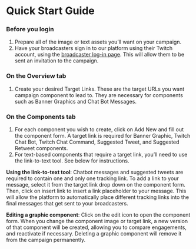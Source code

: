 # Quick Start Guide

### Before you login
1. Prepare all of the image or text assets you’ll want on your campaign.
2. Have your broadcasters sign in to our platform using their Twitch account, using the [broadcaster log-in page](my.adv.gg/login). This will allow them to be sent an invitation to the campaign.

### On the Overview tab
1. Create your desired Target Links. These are the target URLs you want campaign component to lead to. They are necessary for components such as Banner Graphics and Chat Bot Messages.

### On the Components tab
1. For each component you wish to create, click on Add New and fill out the component form. A target link is required for Banner Graphic, Twitch Chat Bot, Twitch Chat Command, Suggested Tweet, and Suggested Retweet components.
2. For text-based components that require a target link, you’ll need to use the link-to-text tool. See below for instructions.


**Using the link-to-text tool**: Chatbot messages and suggested tweets are required to contain one and only one tracking link. To add a link to your message, select it from the target link drop down on the component form. Then, click on insert link to insert a link placeholder to your message. This will allow the platform to automatically place different tracking links into the final messages that get sent to your broadcasters.

**Editing a graphic component**:  Click on the edit icon to open the component form. When you change the component image or target link, a new version of that component will be created, allowing you to compare engagements, and reactivate if necessary. Deleting a graphic component will remove it from the campaign permanently.
